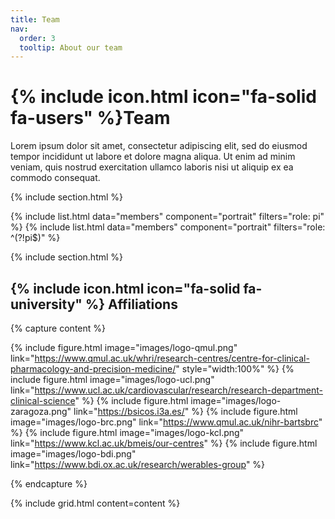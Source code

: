 ```yaml
---
title: Team
nav:
  order: 3
  tooltip: About our team
---
```


# {% include icon.html icon="fa-solid fa-users" %}Team

Lorem ipsum dolor sit amet, consectetur adipiscing elit, sed do eiusmod tempor
incididunt ut labore et dolore magna aliqua. Ut enim ad minim veniam, quis
nostrud exercitation ullamco laboris nisi ut aliquip ex ea commodo consequat.

{% include section.html %}

{% include list.html data="members" component="portrait" filters="role: pi" %}
{% include list.html data="members" component="portrait" filters="role: ^(?!pi$)" %}

{% include section.html %}

## {% include icon.html icon="fa-solid fa-university" %} Affiliations

{% capture content %}

{% include figure.html image="images/logo-qmul.png" link="https://www.qmul.ac.uk/whri/research-centres/centre-for-clinical-pharmacology-and-precision-medicine/" style="width:100%" %}
{% include figure.html image="images/logo-ucl.png" link="https://www.ucl.ac.uk/cardiovascular/research/research-department-clinical-science" %}
{% include figure.html image="images/logo-zaragoza.png" link="https://bsicos.i3a.es/" %}
{% include figure.html image="images/logo-brc.png" link="https://www.qmul.ac.uk/nihr-bartsbrc" %}
{% include figure.html image="images/logo-kcl.png" link="https://www.kcl.ac.uk/bmeis/our-centres" %}
{% include figure.html image="images/logo-bdi.png" link="https://www.bdi.ox.ac.uk/research/werables-group" %}

{% endcapture %}

{% include grid.html content=content %}



